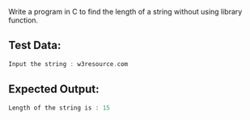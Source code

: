 Write a program in C to find the length of a string without using library function.

## Test Data:
```c
Input the string : w3resource.com
```

## Expected Output:
```c
Length of the string is : 15
``` 